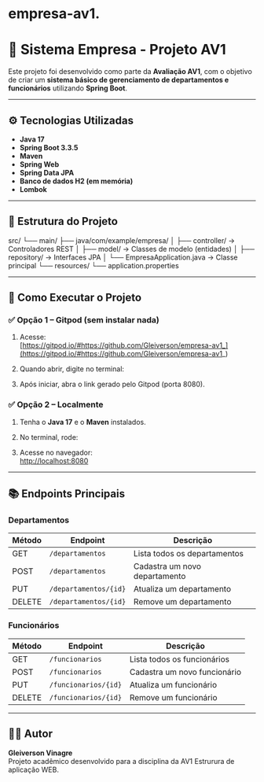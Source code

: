 # empresa-av1.
# 🏢 Sistema Empresa - Projeto AV1

Este projeto foi desenvolvido como parte da **Avaliação AV1**, com o objetivo de criar um **sistema básico de gerenciamento de departamentos e funcionários** utilizando **Spring Boot**.

---

## ⚙️ Tecnologias Utilizadas
- **Java 17**
- **Spring Boot 3.3.5**
- **Maven**
- **Spring Web**
- **Spring Data JPA**
- **Banco de dados H2 (em memória)**
- **Lombok**

---

## 📁 Estrutura do Projeto

src/
└── main/
├── java/com/example/empresa/
│ ├── controller/ → Controladores REST
│ ├── model/ → Classes de modelo (entidades)
│ ├── repository/ → Interfaces JPA
│ └── EmpresaApplication.java → Classe principal
└── resources/
└── application.properties



---

## 🚀 Como Executar o Projeto

### ✅ Opção 1 – Gitpod (sem instalar nada)
1. Acesse:  
   [https://gitpod.io/#https://github.com/Gleiverson/empresa-av1_](https://gitpod.io/#https://github.com/Gleiverson/empresa-av1_)
2. Quando abrir, digite no terminal:


3. Após iniciar, abra o link gerado pelo Gitpod (porta 8080).

### ✅ Opção 2 – Localmente
1. Tenha o **Java 17** e o **Maven** instalados.
2. No terminal, rode:



3. Acesse no navegador:  
[http://localhost:8080](http://localhost:8080)

---

## 📚 Endpoints Principais

### Departamentos
| Método | Endpoint | Descrição |
|--------|-----------|------------|
| GET | `/departamentos` | Lista todos os departamentos |
| POST | `/departamentos` | Cadastra um novo departamento |
| PUT | `/departamentos/{id}` | Atualiza um departamento |
| DELETE | `/departamentos/{id}` | Remove um departamento |

### Funcionários
| Método | Endpoint | Descrição |
|--------|-----------|------------|
| GET | `/funcionarios` | Lista todos os funcionários |
| POST | `/funcionarios` | Cadastra um novo funcionário |
| PUT | `/funcionarios/{id}` | Atualiza um funcionário |
| DELETE | `/funcionarios/{id}` | Remove um funcionário |

---

## 👨‍💻 Autor
**Gleiverson Vinagre**  
Projeto acadêmico desenvolvido para a disciplina da AV1 Estrurura de aplicação WEB.

